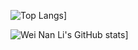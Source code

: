![Top Langs](https://github-readme-stats.vercel.app/api?username=liweinan&theme=algolia&show_icons=true)]

![Wei Nan Li's GitHub stats](https://github-readme-stats.vercel.app/api/top-langs?username=liweinan&hide=html,scss,stylus,blade,jupyter%20notebook,css&theme=algolia&show_icons=true)]
